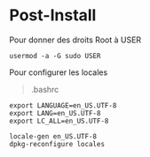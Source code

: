 # Post-Install 

Pour donner des droits Root à USER
```
usermod -a -G sudo USER
```

Pour configurer les locales

> .bashrc

```
export LANGUAGE=en_US.UTF-8
export LANG=en_US.UTF-8
export LC_ALL=en_US.UTF-8
```

```
locale-gen en_US.UTF-8
dpkg-reconfigure locales
```
